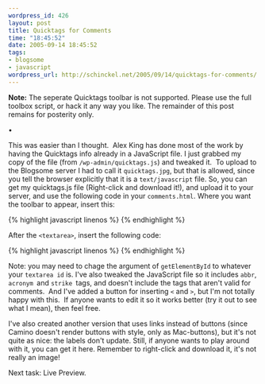 ```yaml
--- 
wordpress_id: 426
layout: post
title: Quicktags for Comments
time: "18:45:52"
date: 2005-09-14 18:45:52
tags: 
- blogsome
- javascript
wordpress_url: http://schinckel.net/2005/09/14/quicktags-for-comments/
---
```

**Note:** The seperate Quicktags toolbar is not supported. Please use the full toolbox script, or hack it any way you like. The remainder of this post remains for posterity only. 

• 

This was easier than I thought.  Alex King has done most of the work by having the Quicktags info already in a JavaScript file.  I just grabbed my copy of the file (from `/wp-admin/quicktags.js`) and tweaked it.  To upload to the Blogsome server I had to call it `quicktags.jpg`, but that is allowed, since you tell the browser explicitly that it is a `text/javascript` file. So, you can get my quicktags.js file (Right-click and download it!), and upload it to your server, and use the following code in your `comments.html`. Where you want the toolbar to appear, insert this: 

{% highlight javascript linenos %}
    <script src="/images/quicktags.jpg" type="text/javascript"></script> 
    <script type="text/javascript">edToolbar();</script> 
{% endhighlight %}
    
After the `<textarea>`, insert the following code: 

{% highlight javascript linenos %}
    <script type="text/javascript"> 
        <!-- edCanvas = document.getElementById('comment'); //--> 
    </script>
{% endhighlight %}

Note: you may need to chage the argument of `getElementById` to whatever your `textarea id` is. I've also tweaked the JavaScript file so it includes `abbr`, `acronym `and `strike `tags, and doesn't include the tags that aren't valid for comments.  And I've added a button for inserting `<` and `>`, but I'm not totally happy with this.  If anyone wants to edit it so it works better (try it out to see what I mean), then feel free. 

I've also created another version that uses links instead of buttons (since Camino doesn't render buttons with style, only as Mac-buttons), but it's not quite as nice: the labels don't update. Still, if anyone wants to play around with it, you can get it here. Remember to right-click and download it, it's not really an image! 

Next task: Live Preview. 
